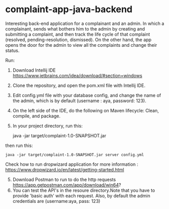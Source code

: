 # complaint-app-java-backend
Interesting back-end application for a complainant and an admin. In which a complainant, sends what bothers him to the admin by creating and submitting a complaint, and then track the life cycle of that complaint (resolved, pending-resolution, dismissed). On the other hand, the app opens the door for the admin to view all the complaints and change their status.

Run: 
1. Download Intellij IDE https://www.jetbrains.com/idea/download/#section=windows 
2. Clone the repository, and open the pom.xml file with Intellij IDE. 
3. Edit config.yml file with your database config, and change the name of the admin, which is by default (username : aya, password: 123).
4. On the left side of the IDE, do the following on Maven lifecycle: Clean, compile, and package.
3. In your project directory, run this: 

    java -jar target/complaint-1.0-SNAPSHOT.jar 

then run this: 

    java -jar target/complaint-1.0-SNAPSHOT.jar server config.yml

Check how to run dropwizard application for more information : https://www.dropwizard.io/en/latest/getting-started.html

5. Download Postman to run to do the http requests https://app.getpostman.com/app/download/win64?
6. You can test the API's in the resoure directory.Note that you have to provide 'basic auth' with each request. Also, by default the admin credentials are (username:aya, pass: 123)
